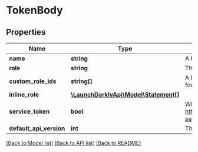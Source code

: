 # TokenBody

## Properties
Name | Type | Description | Notes
------------ | ------------- | ------------- | -------------
**name** | **string** | A human-friendly name for the access token | [optional] 
**role** | **string** | The name of a built-in role for the token | [optional] 
**custom_role_ids** | **string[]** | A list of custom role IDs to use as access limits for the access token | [optional] 
**inline_role** | [**\LaunchDarklyApi\Model\Statement[]**](Statement.md) |  | [optional] 
**service_token** | **bool** | Whether the token will be a service token https://docs.launchdarkly.com/home/account-security/api-access-tokens#service-tokens | [optional] 
**default_api_version** | **int** | The default API version for this token | [optional] 

[[Back to Model list]](../README.md#documentation-for-models) [[Back to API list]](../README.md#documentation-for-api-endpoints) [[Back to README]](../README.md)


